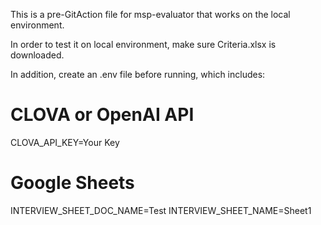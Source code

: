 This is a pre-GitAction file for msp-evaluator that works on the local environment.

In order to test it on local environment, make sure Criteria.xlsx is downloaded.

In addition, create an .env file before running, which includes:
# CLOVA or OpenAI API
CLOVA_API_KEY=Your Key

# Google Sheets
INTERVIEW_SHEET_DOC_NAME=Test
INTERVIEW_SHEET_NAME=Sheet1
